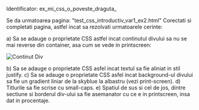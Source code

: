 Identificator: ex_mi_css_o_poveste_draguta_

Se da urmatoarea pagina: "test_css_introductiv_var1_ex2.html" Corectati si completati pagina, astfel incat sa rezolvati urmatoarele cerinte:

a) Sa se adauge o proprietate CSS astfel incat continutul divului sa nu se mai reverse din container, asa cum se vede in printscreen:

![Continut Div](https://user-images.githubusercontent.com/38056943/77861257-812bbf00-721c-11ea-8d04-9d7e86979e66.png)

b) Sa se adauge o proprietate CSS asfel incat textul sa fie aliniat in stil justify.
c) Sa se adauge o proprietate CSS asfel incat background-ul divului sa fie un gradient liniar de la skyblue la albastru (vezi print-screen).
d) Titlurile sa fie scrise cu small-caps.
e) Spatiul de sus si cel de jos, dintre sectiune si borderul div-ului sa fie asemanator cu ce e in printscreen, insa dat in procentaje.